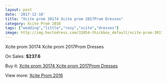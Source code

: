 ```yaml
---
layout: post
date: '2017-12-10'
title: "Xcite prom 30174 Xcite prom 2017Prom Dresses"
category: Xcite Prom 2016
tags: ["wedding","little","rosy","xcite","dresses"]
image: http://img.hectodress.com/32054-thickbox_default/xcite-prom-30174-xcite-prom-2012prom-dresses.jpg
---
```

Xcite prom 30174 Xcite prom 2017Prom Dresses

On Sales: **$237.6**
<a href="https://www.hectodress.com/xcite-prom-2013/14583-xcite-prom-30174-xcite-prom-2012prom-dresses.html"><amp-img layout="responsive" width="600" height="600" src="//img.hectodress.com/32054-thickbox_default/xcite-prom-30174-xcite-prom-2012prom-dresses.jpg" alt="Xcite prom 30174 Xcite prom 2017Prom Dresses 0" /></a>

Buy it: [Xcite prom 30174 Xcite prom 2017Prom Dresses](https://www.hectodress.com/xcite-prom-2013/14583-xcite-prom-30174-xcite-prom-2012prom-dresses.html "Xcite prom 30174 Xcite prom 2017Prom Dresses")

View more: [Xcite Prom 2016](https://www.hectodress.com/261-xcite-prom-2013 "Xcite Prom 2016")